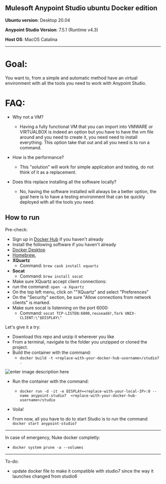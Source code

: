 Mulesoft Anypoint Studio ubuntu Docker edition
---

**Ubuntu version**: Desktop 20.04

**Anypoint Studio Version**: 7.5.1 (Runtime v4.3)

**Host OS**: MacOS Catalina

---

# Goal:

You want to, from a simple and automatic method have an virtual environment with all the tools you need to work with Anypoint Studio.


# FAQ:

 - Why not a VM?
	 - Having a fully functional VM that you can import into VMWARE or VIRTUALBOX is indeed an option but you have to have the vm file around and you need to create it, you need need to install everything. This option take that out and all you need is to run a command.

- How is the performance?
	- This "solution" will work for simple application and testing, do not think of it as a replacement.

- Does this replace installing all the software locally?
	- No, having the software installed will always be a better option, the goal here is to have a testing environment that can be quickly deployed with all the tools you need.


How to run
---
Pre-check:

- Sign up in [Docker Hub](https://hub.docker.com/signup) if you haven't already
- Install the following software if you haven't already
 - [Docker Desktop](https://www.docker.com/products/docker-desktop)
 - [Homebrew.](https://docs.brew.sh/Installation)
 - **XQuartz**
   - Command: `brew cask install xquartz`
 - **Socat**
   - Command: `brew install socat`
- Make sure XQuartz accept client connections:
 - run the command: `open -a Xquartz`
 - On the top left menu, click on ""XQuartz" and select "Preferences"
 - On the "Security" section, be sure "Allow connections from network clients" is marked.
- Make sure socat is listenning on the port 6000:
  - Command: `socat TCP-LISTEN:6000,reuseaddr,fork UNIX-CLIENT:\"$DISPLAY\"`

Let's give it a try:
- Download this repo and unzip it wherever you like
- From a terminal, navigate to the folder you unzipped or cloned the project.
- Build the container with the command:
	- `docker build -t <replace-with-your-docker-hub-username>/studio7 .`

![enter image description here](https://i.imgur.com/juJZTEw.jpg)

- Run the container with the command:
	- `docker run -d -it -e DISPLAY=<replace-with-your-local-IP>:0 --name anypoint-studio7  <replace-with-your-docker-hub-username>/studio`

- Voila!

- From now, all you have to do to start Studio is to run the command `docker start anypoint-studio7`
---
In case of emergency, Nuke docker completly:
 - `docker system prune -a --volumes`

---
To-do:
- update docker file to make it compatible with studio7 since the way it launches changed from studio6
